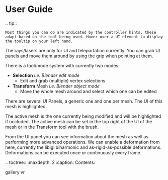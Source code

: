 # User Guide

.. tip::

	Most things you can do are indicated by the controller hints, these adapt based on the tool being used. Hover over a UI element to display the tooltip on your left hand.

The rays/lasers are only for UI and teleportation currently.
You can grab UI panels and move them around by using the grip when pointing at them.

There is a tool/mode system with currently two modes:

- **Selection** *i.e. Blender edit mode*
  - Edit and grab (multiple) vertex selections
- **Transform** Mesh *i.e. Blender object mode*
  - Move the whole mesh around and select which one can be edited

There are several UI Panels, a generic one and one per mesh. The UI of this mesh is highlighted. 

The active mesh is the one currently being modified and will be highlighted if occluded. The active mesh can be set in the top right of the UI of the mesh or in the Transform tool with the brush. 

From the UI panel you can see information about the mesh as well as performing more advanced operations. We can enable a deformation from here, currently the libigl biharmonic and as-rigid-as-possible deformations. Deformations can be executed once or continuously every frame.

.. toctree::
   :maxdepth: 2
   :caption: Contents:

   gallery
   vr

